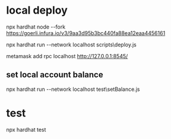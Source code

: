 # local deploy

npx hardhat node --fork https://goerli.infura.io/v3/9aa3d95b3bc440fa88ea12eaa4456161

npx hardhat run --network localhost scripts\deploy.js

metamask add rpc localhost http://127.0.0.1:8545/

## set local account balance

npx hardhat run --network localhost  test\setBalance.js

# test
npx hardhat test
